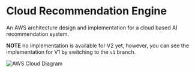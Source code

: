 # Cloud Recommendation Engine

An AWS architecture design and implementation for a cloud based AI recommendation system.

**NOTE** no implementation is available for V2 yet, however, you can see the implementation for V1 by switching to the `v1` branch.

![AWS Cloud Diagram](https://i.imgur.com/Gz4z8wx.png)

